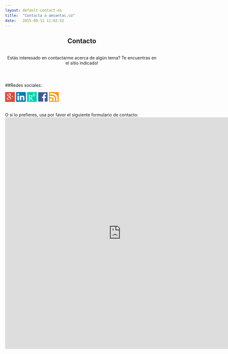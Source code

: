 ```yaml
---
layout: default-contact-es
title:  "Contacta a amsantac.co"
date:   2015-09-11 11:02:52
---
```

<header>
<h2>Contacto</h2>
<br>
<span class="byline">Estás interesado en contactarme acerca de algún tema? Te encuentras en el sitio indicado!</span>
</header>

##Redes sociales:
<br>

[![google+]][g+_profile]  <a href="https://www.linkedin.com/in/amsantac"><img src="/images/linkedin.png" title="LinkedIn" style="height:32px"></a> <a href="http://www.researchgate.net/profile/Ali_Santacruz"><img src="/images/rg-icon-180x180.png" title="ResearchGate" style="height:32px"></a> <a href="https://www.facebook.com/amsantac"><img src="/images/F_icon.png" title="Facebook" style="height:32px"></a>  <a href="/feed.es.xml"><img src="/images/rss.jpg" title="RSS" style="height:32px"></a>

<br>
O si lo prefieres, usa por favor el siguiente formulario de contacto:

<iframe src="https://docs.google.com/forms/d/1RNPqF--8QXPDAdgQDQms5tj4ttZFAj1ceMBiUsPdCF0/viewform?embedded=true" width="760" height="760" frameborder="0" marginheight="0" marginwidth="0">Loading...</iframe>

[google+]: /images/g+32.png "Google+"
[g+_profile]: https://plus.google.com/u/0/117898713832632782598/
[facebook]: /images/f_icon.png "Facebook"
[face_profile]: https://www.facebook.com/amsantac